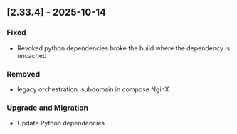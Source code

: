 ## [2.33.4] - 2025-10-14

### Fixed
- Revoked python dependencies broke the build where the dependency is uncached

### Removed
- legacy orchestration.<domain> subdomain in compose NginX

### Upgrade and Migration
- Update Python dependencies

